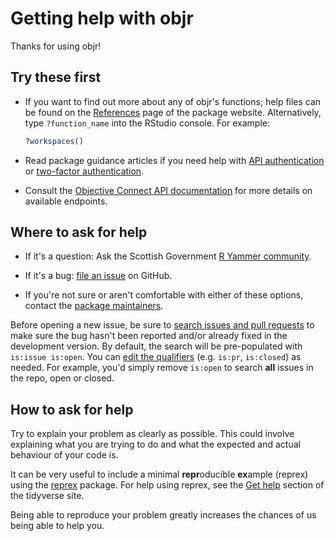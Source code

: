# Getting help with objr

Thanks for using objr!

## Try these first

* If you want to find out more about any of objr's functions; help files can be 
found on the [References](https://ScotGovAnalysis.github.io/objr/reference) page 
of the package website. Alternatively, type `?function_name` into the RStudio 
console. For example:

   ``` r
   ?workspaces()
   ```

* Read package guidance articles if you need help with 
[API authentication](https://scotgovanalysis.github.io/objr/articles/authentication.html) 
or 
[two-factor authentication](https://scotgovanalysis.github.io/objr/articles/two-factor.html). 

* Consult the 
[Objective Connect API documentation](https://secure.objectiveconnect.co.uk/publicapi/1/swagger-ui/index.html?configUrl=/publicapi/1/v3/api-docs/swagger-config#/) 
for more details on available endpoints.


## Where to ask for help

* If it's a question: Ask the Scottish Government 
[R Yammer community](https://web.yammer.com/main/groups/eyJfdHlwZSI6Ikdyb3VwIiwiaWQiOiI2MzQ4MzE2NjczIn0).
  
* If it's a bug: [file an issue](https://github.com/ScotGovAnalysis/objr/issues/new) 
on GitHub.  
  
* If you're not sure or aren't comfortable with either of these options, contact 
the [package maintainers](https://ScotGovAnalysis.github.io/objr/authors.html#authors).

Before opening a new issue, be sure to 
[search issues and pull requests](https://github.com/ScotGovAnalysis/objr/issues) 
to make sure the bug hasn't been reported and/or already fixed in the 
development version. 
By default, the search will be pre-populated with `is:issue is:open`. You can 
[edit the qualifiers](https://help.github.com/articles/searching-issues-and-pull-requests/) 
(e.g. `is:pr`, `is:closed`) as needed. For example, you'd simply remove 
`is:open` to search **all** issues in the repo, open or closed.


## How to ask for help

Try to explain your problem as clearly as possible. This could involve 
explaining what you are trying to do and what the expected and actual behaviour 
of your code is. 

It can be very useful to include a minimal **repr**oducible **ex**ample (reprex) 
using the [reprex](https://reprex.tidyverse.org/) package. For help using 
reprex, see the [Get help](https://www.tidyverse.org/help/) section of the 
tidyverse site.

Being able to reproduce your problem greatly increases the chances of us being 
able to help you.
